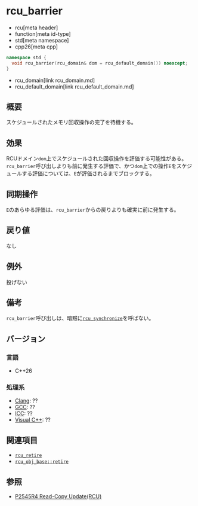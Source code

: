 # rcu_barrier
* rcu[meta header]
* function[meta id-type]
* std[meta namespace]
* cpp26[meta cpp]

```cpp
namespace std {
  void rcu_barrier(rcu_domain& dom = rcu_default_domain()) noexcept;
}
```
* rcu_domain[link rcu_domain.md]
* rcu_default_domain[link rcu_default_domain.md]

## 概要
スケジュールされたメモリ回収操作の完了を待機する。


## 効果
RCUドメイン`dom`上でスケジュールされた回収操作を評価する可能性がある。
`rcu_barrier`呼び出しよりも前に発生する評価で、かつ`dom`上での操作`E`をスケジュールする評価については、`E`が評価されるまでブロックする。


## 同期操作
`E`のあらゆる評価は、`rcu_barrier`からの戻りよりも確実に前に発生する。


## 戻り値
なし


## 例外
投げない


## 備考
`rcu_barrier`呼び出しは、暗黙に[`rcu_synchronize`](rcu_synchronize.md)を呼ばない。


## バージョン
### 言語
- C++26

### 処理系
- [Clang](/implementation.md#clang): ??
- [GCC](/implementation.md#gcc): ??
- [ICC](/implementation.md#icc): ??
- [Visual C++](/implementation.md#visual_cpp): ??


## 関連項目
- [`rcu_retire`](rcu_retire.md)
- [`rcu_obj_base::retire`](rcu_obj_base/retire.md)


## 参照
- [P2545R4 Read-Copy Update(RCU)](https://open-std.org/jtc1/sc22/wg21/docs/papers/2023/p2545r4.pdf)

